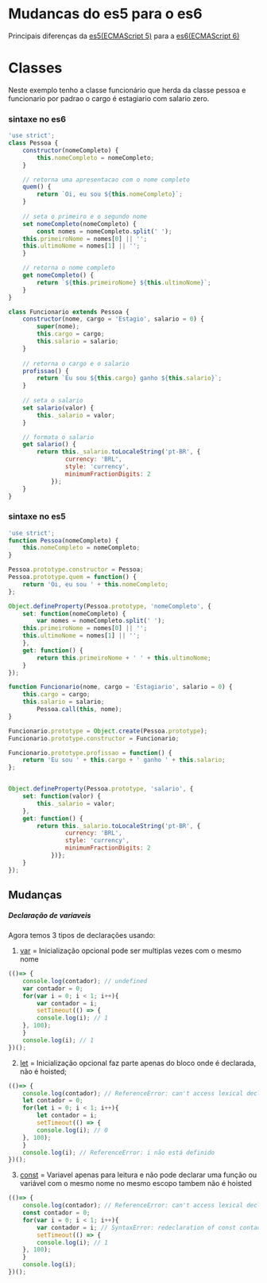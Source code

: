 # Mudancas do es5 para o es6
Principais diferenças da [es5(ECMAScript 5)](http://speakingjs.com/es5/ch25.html) para a [es6(ECMAScript 6)](http://exploringjs.com/es6/)

Classes
=
Neste exemplo tenho a classe funcionário que herda da classe pessoa e funcionario por padrao o cargo é estagiario com salario zero.
### sintaxe no es6
```javascript
'use strict';
class Pessoa { 
	constructor(nomeCompleto) {
		this.nomeCompleto = nomeCompleto;
	}

	// retorna uma apresentacao com o nome completo
	quem() {
		return `Oi, eu sou ${this.nomeCompleto}`;
	}
	
	// seta o primeiro e o segundo nome
	set nomeCompleto(nomeCompleto) {
		const nomes = nomeCompleto.split(' ');
    this.primeiroNome = nomes[0] || '';
    this.ultimoNome = nomes[1] || '';
	}

	// retorna o nome completo
	get nomeCompleto() {
		return `${this.primeiroNome} ${this.ultimoNome}`;
	}
}

class Funcionario extends Pessoa {
	constructor(nome, cargo = 'Estagio', salario = 0) {
		super(nome);
		this.cargo = cargo;
		this.salario = salario;
	}
	
	// retorna o cargo e o salario
	profissao() {
		return `Eu sou ${this.cargo} ganho ${this.salario}`;
	}
	
	// seta o salario
	set salario(valor) {
		this._salario = valor;
	}

	// formata o salario
	get salario() {
		return this._salario.toLocaleString('pt-BR', {
				currency: 'BRL',
				style: 'currency',
				minimumFractionDigits: 2
			});
	}
}
```
### sintaxe no es5
```javascript
'use strict';
function Pessoa(nomeCompleto) {
    this.nomeCompleto = nomeCompleto;
}

Pessoa.prototype.constructor = Pessoa;
Pessoa.prototype.quem = function() {
	return 'Oi, eu sou ' + this.nomeCompleto;
};

Object.defineProperty(Pessoa.prototype, 'nomeCompleto', {
	set: function(nomeCompleto) {
		var nomes = nomeCompleto.split(' ');
    this.primeiroNome = nomes[0] || '';
    this.ultimoNome = nomes[1] || '';
	},
	get: function() {
		return this.primeiroNome + ' ' + this.ultimoNome;
	}
});

function Funcionario(nome, cargo = 'Estagiario', salario = 0) {
    this.cargo = cargo;
    this.salario = salario;
		Pessoa.call(this, nome);
}

Funcionario.prototype = Object.create(Pessoa.prototype);
Funcionario.prototype.constructor = Funcionario;

Funcionario.prototype.profissao = function() {
	return 'Eu sou ' + this.cargo + ' ganho ' + this.salario;
};


Object.defineProperty(Pessoa.prototype, 'salario', {
	set: function(valor) {
		this._salario = valor;
	},
	get: function() {
		return this._salario.toLocaleString('pt-BR', {
				currency: 'BRL',
				style: 'currency',
				minimumFractionDigits: 2
			})};
	}
});
```

Mudanças
-
##### Declaração de variaveis
Agora temos 3 tipos de declarações usando:
1. [var]() = Inicialização opcional pode ser multiplas vezes com o mesmo nome
```javascript
(()=> {
	console.log(contador); // undefined
	var contador = 0;
	for(var i = 0; i < 1; i++){
		var contador = i;
		setTimeout(() => {
    	console.log(i); // 1
  	}, 100);
	} 
	console.log(i); // 1
})();
```

2. [let]() = Inicialização opcional faz parte apenas do bloco onde é declarada, não é hoisted;
```javascript
(()=> {
	console.log(contador); // ReferenceError: can't access lexical declaration `contador' before initialization
	let contador = 0;
	for(let i = 0; i < 1; i++){
		let contador = i;		
		setTimeout(() => {
    	console.log(i); // 0
  	}, 100);
	} 
	console.log(i);	// ReferenceError: i não está definido
})();
```

3. [const]() = Variavel apenas para leitura e não pode declarar uma função ou variável com o mesmo nome no mesmo escopo tambem não é hoisted
```javascript
(()=> {
	console.log(contador); // ReferenceError: can't access lexical declaration `contador' 
	const contador = 0;
	for(var i = 0; i < 1; i++){
		var contador = i; // SyntaxError: redeclaration of const contador
		setTimeout(() => {
    	console.log(i); // 1
  	}, 100);
	} 
	console.log(i);  
})();
```


